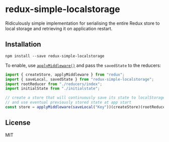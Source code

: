 redux-simple-localstorage
=============

Ridiculously simple implementation for serialising the entire Redux store to local storage and retrieving it on application restart.

## Installation

```
npm install --save redux-simple-localstorage
```

To enable, use [`applyMiddleware()`](http://rackt.github.io/redux/docs/api/applyMiddleware.html) and pass the `savedState` to the reducers:

```js
import { createStore, applyMiddleware } from "redux";
import { saveLocal, savedState } from "redux-simple-localstorage";
import rootReducer from "./reducers/index";
import initialState from "./initialstate";

// create a store that will continuously save its state to localStorage at `"Key"`
// and use eventual previously stored state at app start
const store = applyMiddleware(saveLocal("Key"))(createStore)(rootReducer, savedState("Key") || initialState);
```

## License

MIT
